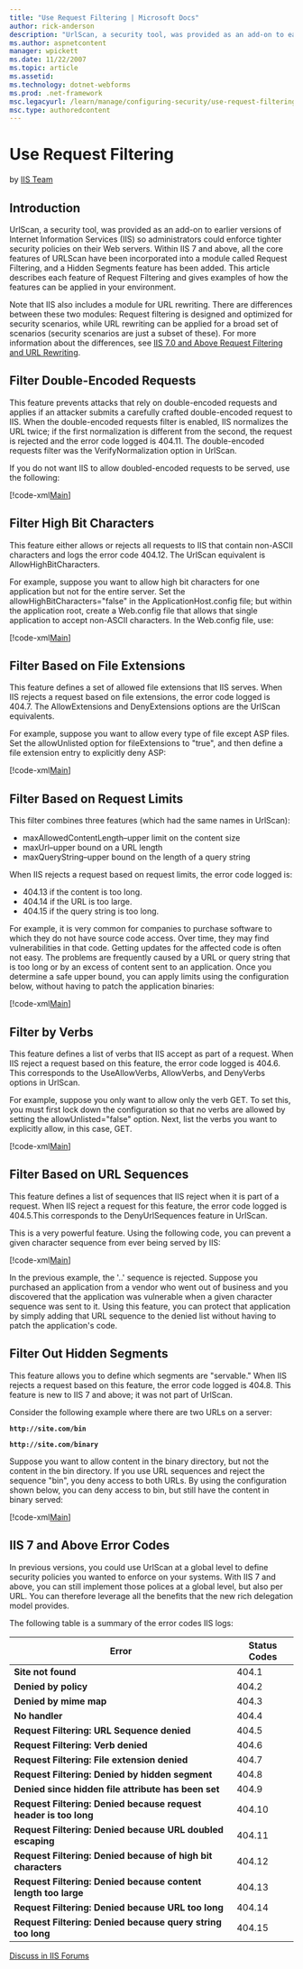 ```yaml
---
title: "Use Request Filtering | Microsoft Docs"
author: rick-anderson
description: "UrlScan, a security tool, was provided as an add-on to earlier versions of Internet Information Services (IIS) so administrators could enforce tighter securi..."
ms.author: aspnetcontent
manager: wpickett
ms.date: 11/22/2007
ms.topic: article
ms.assetid: 
ms.technology: dotnet-webforms
ms.prod: .net-framework
msc.legacyurl: /learn/manage/configuring-security/use-request-filtering
msc.type: authoredcontent
---
```

Use Request Filtering
====================
by [IIS Team](https://twitter.com/inetsrv)

## Introduction

UrlScan, a security tool, was provided as an add-on to earlier versions of Internet Information Services (IIS) so administrators could enforce tighter security policies on their Web servers. Within IIS 7 and above, all the core features of URLScan have been incorporated into a module called Request Filtering, and a Hidden Segments feature has been added. This article describes each feature of Request Filtering and gives examples of how the features can be applied in your environment.

Note that IIS also includes a module for URL rewriting. There are differences between these two modules: Request filtering is designed and optimized for security scenarios, while URL rewriting can be applied for a broad set of scenarios (security scenarios are just a subset of these). For more information about the differences, see [IIS 7.0 and Above Request Filtering and URL Rewriting](../../extensions/url-rewrite-module/iis-request-filtering-and-url-rewriting.md).

## Filter Double-Encoded Requests

This feature prevents attacks that rely on double-encoded requests and applies if an attacker submits a carefully crafted double-encoded request to IIS. When the double-encoded requests filter is enabled, IIS normalizes the URL twice; if the first normalization is different from the second, the request is rejected and the error code logged is 404.11. The double-encoded requests filter was the VerifyNormalization option in UrlScan.

If you do not want IIS to allow doubled-encoded requests to be served, use the following:


[!code-xml[Main](use-request-filtering/samples/sample1.xml)]


## Filter High Bit Characters

This feature either allows or rejects all requests to IIS that contain non-ASCII characters and logs the error code 404.12. The UrlScan equivalent is AllowHighBitCharacters.

For example, suppose you want to allow high bit characters for one application but not for the entire server. Set the allowHighBitCharacters="false" in the ApplicationHost.config file; but within the application root, create a Web.config file that allows that single application to accept non-ASCII characters. In the Web.config file, use:


[!code-xml[Main](use-request-filtering/samples/sample2.xml)]


## Filter Based on File Extensions

This feature defines a set of allowed file extensions that IIS serves. When IIS rejects a request based on file extensions, the error code logged is 404.7. The AllowExtensions and DenyExtensions options are the UrlScan equivalents.

For example, suppose you want to allow every type of file except ASP files. Set the allowUnlisted option for fileExtensions to "true", and then define a file extension entry to explicitly deny ASP:


[!code-xml[Main](use-request-filtering/samples/sample3.xml)]


## Filter Based on Request Limits

This filter combines three features (which had the same names in UrlScan):

- maxAllowedContentLength–upper limit on the content size
- maxUrl–upper bound on a URL length
- maxQueryString–upper bound on the length of a query string

When IIS rejects a request based on request limits, the error code logged is:

- 404.13 if the content is too long.
- 404.14 if the URL is too large.
- 404.15 if the query string is too long.

For example, it is very common for companies to purchase software to which they do not have source code access. Over time, they may find vulnerabilities in that code. Getting updates for the affected code is often not easy. The problems are frequently caused by a URL or query string that is too long or by an excess of content sent to an application. Once you determine a safe upper bound, you can apply limits using the configuration below, without having to patch the application binaries:


[!code-xml[Main](use-request-filtering/samples/sample4.xml)]


## Filter by Verbs

This feature defines a list of verbs that IIS accept as part of a request. When IIS reject a request based on this feature, the error code logged is 404.6. This corresponds to the UseAllowVerbs, AllowVerbs, and DenyVerbs options in UrlScan.

For example, suppose you only want to allow only the verb GET. To set this, you must first lock down the configuration so that no verbs are allowed by setting the allowUnlisted="false" option. Next, list the verbs you want to explicitly allow, in this case, GET.


[!code-xml[Main](use-request-filtering/samples/sample5.xml)]
  

## Filter Based on URL Sequences

This feature defines a list of sequences that IIS reject when it is part of a request. When IIS reject a request for this feature, the error code logged is 404.5.This corresponds to the DenyUrlSequences feature in UrlScan.

This is a very powerful feature. Using the following code, you can prevent a given character sequence from ever being served by IIS:


[!code-xml[Main](use-request-filtering/samples/sample6.xml)]


In the previous example, the '..' sequence is rejected. Suppose you purchased an application from a vendor who went out of business and you discovered that the application was vulnerable when a given character sequence was sent to it. Using this feature, you can protect that application by simply adding that URL sequence to the denied list without having to patch the application's code.

<a id="FilterHidden"></a>

## Filter Out Hidden Segments

This feature allows you to define which segments are "servable." When IIS rejects a request based on this feature, the error code logged is 404.8. This feature is new to IIS 7 and above; it was not part of UrlScan.

Consider the following example where there are two URLs on a server:

**`http://site.com/bin`**

**`http://site.com/binary`**

Suppose you want to allow content in the binary directory, but not the content in the bin directory. If you use URL sequences and reject the sequence "bin", you deny access to both URLs. By using the configuration shown below, you can deny access to bin, but still have the content in binary served:


[!code-xml[Main](use-request-filtering/samples/sample7.xml)]

<a id="Summary"></a>

## IIS 7 and Above Error Codes

In previous versions, you could use UrlScan at a global level to define security policies you wanted to enforce on your systems. With IIS 7 and above, you can still implement those polices at a global level, but also per URL. You can therefore leverage all the benefits that the new rich delegation model provides.

The following table is a summary of the error codes IIS logs:

| Error | Status Codes |
| --- | --- |
| **Site not found** | 404.1 |
| **Denied by policy** | 404.2 |
| **Denied by mime map** | 404.3 |
| **No handler** | 404.4 |
| **Request Filtering: URL Sequence denied** | 404.5 |
| **Request Filtering: Verb denied** | 404.6 |
| **Request Filtering: File extension denied** | 404.7 |
| **Request Filtering: Denied by hidden segment** | 404.8 |
| **Denied since hidden file attribute has been set** | 404.9 |
| **Request Filtering: Denied because request header is too long** | 404.10 |
| **Request Filtering: Denied because URL doubled escaping** | 404.11 |
| **Request Filtering: Denied because of high bit characters** | 404.12 |
| **Request Filtering: Denied because content length too large** | 404.13 |
| **Request Filtering: Denied because URL too long** | 404.14 |
| **Request Filtering: Denied because query string too long** | 404.15 |
  
  
[Discuss in IIS Forums](https://forums.iis.net/1043.aspx)